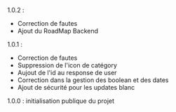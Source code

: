 1.0.2 :
- Correction de fautes
- Ajout du RoadMap Backend

1.0.1 : 
- Correction de fautes
- Suppression de l'icon de catégory
- Aujout de l'id au response de user
- Correction dans la gestion des boolean et des dates
- Ajout de sécurité pour les updates blanc

1.0.0 :
initialisation publique du projet